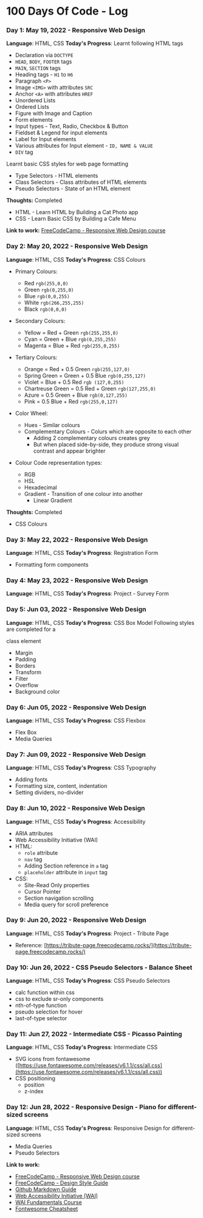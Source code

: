# 100 Days Of Code - Log

### Day 1: May 19, 2022 - Responsive Web Design

**Language**: HTML, CSS
**Today's Progress**: 
Learnt following HTML tags
- Declaration via `DOCTYPE`
- `HEAD`, `BODY`, `FOOTER` tags
- `MAIN`, `SECTION` tags
- Heading tags - `H1` to `H6`
- Paragraph `<P>`
- Image `<IMG>` with attributes `SRC`
- Anchor `<A>` with attributes `HREF`
- Unordered Lists
- Ordered Lists
- Figure with Image and Caption
- Form elements
- Input types - Text, Radio, Checkbox & Button
- Fieldset & Legend for input elements
- Label for Input elements
- Various attributes for Input element - `ID, NAME & VALUE`
- `DIV` tag

Learnt basic CSS styles for web page formatting
- Type Selectors - HTML elements
- Class Selectors - Class attributes of HTML elements
- Pseudo Selectors - State of an HTML element

**Thoughts:** Completed 
- HTML - Learn HTML by Building a Cat Photo app
- CSS - Learn Basic CSS by Building a Cafe Menu

**Link to work:** [FreeCodeCamp - Responsive Web Design course](https://www.freecodecamp.org/learn/2022/responsive-web-design)

### Day 2: May 20, 2022 - Responsive Web Design

**Language**: HTML, CSS
**Today's Progress**: CSS Colours
- Primary Colours: 
  - Red `rgb(255,0,0)`
  - Green `rgb(0,255,0)`
  - Blue `rgb(0,0,255)`
  - White `rgb(266,255,255)`
  - Black `rgb(0,0,0)`

- Secondary Colours:
  - Yellow = Red + Green  `rgb(255,255,0)`
  - Cyan = Green + Blue  `rgb(0,255,255)`
  - Magenta = Blue + Red  `rgb(255,0,255)`

- Tertiary Colours:
  - Orange = Red + 0.5 Green  `rgb(255,127,0)`
  - Spring Green = Green + 0.5 Blue `rgb(0,255,127)`
  - Violet = Blue + 0.5 Red  `rgb (127,0,255)`
  - Chartreuse Green = 0.5 Red + Green  `rgb(127,255,0)`
  - Azure = 0.5 Green + Blue `rgb(0,127,255)`
  - Pink = 0.5 Blue + Red `rgb(255,0,127)`

- Color Wheel:
  - Hues - Similar colours
  - Complementary Colours - Colurs which are opposite to each other 
    - Adding 2 complementary colours creates grey
    - But when placed side-by-side, they produce strong visual contrast and appear brighter

- Colour Code representation types:
  - RGB
  - HSL
  - Hexadecimal
  - Gradient - Transition of one colour into another
    - Linear Gradient

**Thoughts:** Completed 
- CSS Colours


### Day 3: May 22, 2022 - Responsive Web Design

**Language**: HTML, CSS
**Today's Progress**: Registration Form
- Formatting form components

### Day 4: May 23, 2022 - Responsive Web Design

**Language**: HTML, CSS
**Today's Progress**: Project - Survey Form

### Day 5: Jun 03, 2022 - Responsive Web Design

**Language**: HTML, CSS
**Today's Progress**: CSS Box Model
Following styles are completed for a <div> class element
- Margin
- Padding
- Borders
- Transform
- Filter
- Overflow
- Background color

### Day 6: Jun 05, 2022 - Responsive Web Design

**Language**: HTML, CSS
**Today's Progress**: CSS Flexbox
- Flex Box
- Media Queries

### Day 7: Jun 09, 2022 - Responsive Web Design

**Language**: HTML, CSS
**Today's Progress**: CSS Typography
- Adding fonts
- Formatting size, content, indentation
- Setting dividers, no-divider

### Day 8: Jun 10, 2022 - Responsive Web Design

**Language**: HTML, CSS
**Today's Progress**: Accessibility
- ARIA attributes
- Web Accessibility Initiative (WAI)
- HTML:
  - `role` attribute
  - `nav` tag
  - Adding Section reference in `a` tag
  - `placeholder` attribute in `input` tag
- CSS:
  - Site-Read Only properties
  - Cursor Pointer
  - Section navigation scrolling
  - Media query for scroll preference


### Day 9: Jun 20, 2022 - Responsive Web Design

**Language**: HTML, CSS
**Today's Progress**: Project - Tribute Page
- Reference: [https://tribute-page.freecodecamp.rocks/](https://tribute-page.freecodecamp.rocks/)


### Day 10: Jun 26, 2022 - CSS Pseudo Selectors - Balance Sheet

**Language**: HTML, CSS
**Today's Progress**: CSS Pseudo Selectors
- calc function within css
- css to exclude sr-only components
- nth-of-type function
- pseudo selection for hover
- last-of-type selector


### Day 11: Jun 27, 2022 - Intermediate CSS - Picasso Painting

**Language**: HTML, CSS
**Today's Progress**: Intermediate CSS
- SVG icons from fontawesome ([https://use.fontawesome.com/releases/v6.1.1/css/all.css](https://use.fontawesome.com/releases/v6.1.1/css/all.css))
- CSS positioning
  - position
  - z-index


### Day 12: Jun 28, 2022 - Responsive Design - Piano for different-sized screens

**Language**: HTML, CSS
**Today's Progress**: Responsive Design for different-sized screens
- Media Queries
- Pseudo Selectors



**Link to work:** 
- [FreeCodeCamp - Responsive Web Design course](https://www.freecodecamp.org/learn/2022/responsive-web-design)
- [FreeCodeCamp - Design Style Guide](https://design-style-guide.freecodecamp.org/)
- [Github Markdown Guide](https://docs.github.com/en/get-started/writing-on-github/getting-started-with-writing-and-formatting-on-github/basic-writing-and-formatting-syntax)
- [Web Accessibility Initiative (WAI)](https://www.w3.org/WAI/)
- [WAI Fundamentals Course](https://www.w3.org/WAI/fundamentals/foundations-course/)
- [Fontwesome Cheatsheet](https://fontawesome.com/v5/cheatsheet)
